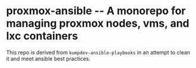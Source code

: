 # proxmox-ansible -- A monorepo for managing proxmox nodes, vms, and lxc containers

This repo is derived from `kumpdev-ansible-playbooks` in an attempt to clean it and meet ansible best practices.
